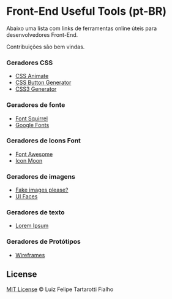 Front-End Useful Tools (pt-BR)
=========

Abaixo uma lista com links de ferramentas online úteis para desenvolvedores Front-End. 

Contribuições são bem vindas.

### Geradores CSS

* [CSS Animate](http://cssanimate.com/)
* [CSS Button Generator](http://css3buttongenerator.com/)
* [CSS3 Generator](http://css3generator.com/)

### Geradores de fonte

* [Font Squirrel](http://www.fontsquirrel.com/)
* [Google Fonts](https://www.google.com/fonts)

### Geradores de Icons Font

* [Font Awesome](http://fortawesome.github.io/Font-Awesome/)
* [Icon Moon](icomoon.io/)

### Geradores de imagens

* [Fake images please?](http://fakeimg.pl/)
* [UI Faces](http://uifaces.com/)

### Geradores de texto

* [Lorem Ipsum](http://br.lipsum.com/)

### Geradores de Protótipos

* [Wireframes](http://quirktools.com/wires/)
 
## License
 
[MIT License](http://felipefialho.mit-license.org/) © Luiz Felipe Tartarotti Fialho
